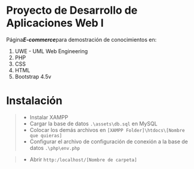 # Proyecto de Desarrollo de Aplicaciones Web I

Página***E-commerce***para demostración de conocimientos en:

1. UWE - UML Web Engineering
2. PHP
3. CSS
4. HTML
5. Bootstrap 4.5v

# Instalación

> - Instalar XAMPP
> - Cargar la base de datos ```.\assets\db.sql``` en MySQL
> - Colocar los demás archivos en ```[XAMPP Folder]\htdocs\[Nombre que quieras]```
> - Configurar el archivo de configuración de conexión a la base de datos ```.\php\env.php```

> - Abrir ```http:/localhost/[Nombre de carpeta]```
